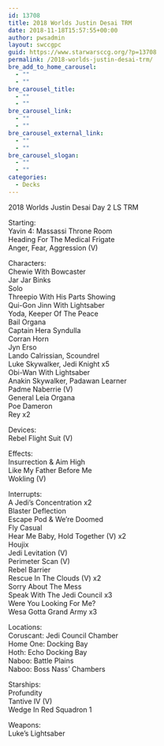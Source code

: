 ```yaml
---
id: 13708
title: 2018 Worlds Justin Desai TRM
date: 2018-11-18T15:57:55+00:00
author: pwsadmin
layout: swccgpc
guid: https://www.starwarsccg.org/?p=13708
permalink: /2018-worlds-justin-desai-trm/
bre_add_to_home_carousel:
  - ""
  - ""
bre_carousel_title:
  - ""
  - ""
bre_carousel_link:
  - ""
  - ""
bre_carousel_external_link:
  - ""
  - ""
bre_carousel_slogan:
  - ""
  - ""
categories:
  - Decks
---
```

2018 Worlds Justin Desai Day 2 LS TRM

Starting:  
Yavin 4: Massassi Throne Room  
Heading For The Medical Frigate  
Anger, Fear, Aggression (V)

Characters:  
Chewie With Bowcaster  
Jar Jar Binks  
Solo  
Threepio With His Parts Showing  
Qui-Gon Jinn With Lightsaber  
Yoda, Keeper Of The Peace  
Bail Organa  
Captain Hera Syndulla  
Corran Horn  
Jyn Erso  
Lando Calrissian, Scoundrel  
Luke Skywalker, Jedi Knight x5  
Obi-Wan With Lightsaber  
Anakin Skywalker, Padawan Learner  
Padme Naberrie (V)  
General Leia Organa  
Poe Dameron  
Rey x2

Devices:  
Rebel Flight Suit (V)

Effects:  
Insurrection & Aim High  
Like My Father Before Me  
Wokling (V)

Interrupts:  
A Jedi&#8217;s Concentration x2  
Blaster Deflection  
Escape Pod & We&#8217;re Doomed  
Fly Casual  
Hear Me Baby, Hold Together (V) x2  
Houjix  
Jedi Levitation (V)  
Perimeter Scan (V)  
Rebel Barrier  
Rescue In The Clouds (V) x2  
Sorry About The Mess  
Speak With The Jedi Council x3  
Were You Looking For Me?  
Wesa Gotta Grand Army x3

Locations:  
Coruscant: Jedi Council Chamber  
Home One: Docking Bay  
Hoth: Echo Docking Bay  
Naboo: Battle Plains  
Naboo: Boss Nass&#8217; Chambers

Starships:  
Profundity  
Tantive IV (V)  
Wedge In Red Squadron 1

Weapons:  
Luke&#8217;s Lightsaber